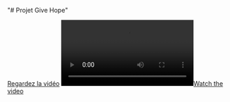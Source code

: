 "# Projet Give Hope" 

[Regardez la vidéo]()
[![Watch the video](givehope.mkv)](https://vimeo.com/924567934?share=copy)

